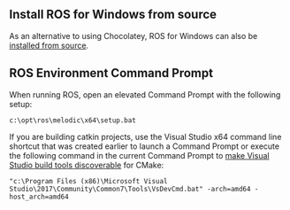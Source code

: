 
## Install ROS for Windows from source
As an alternative to using Chocolatey, ROS for Windows can also be [installed from source](source.md).

## ROS Environment Command Prompt
When running ROS, open an elevated Command Prompt with the following setup:
```no-highlight
c:\opt\ros\melodic\x64\setup.bat
```

If you are building catkin projects, use the Visual Studio x64 command line shortcut that was created earlier to launch a Command Prompt or execute the following command in the current Command Prompt to [make Visual Studio build tools discoverable](https://docs.microsoft.com/en-us/dotnet/csharp/language-reference/compiler-options/how-to-set-environment-variables-for-the-visual-studio-command-line) for CMake:
```no-highlight
"c:\Program Files (x86)\Microsoft Visual Studio\2017\Community\Common7\Tools\VsDevCmd.bat" -arch=amd64 -host_arch=amd64
```
